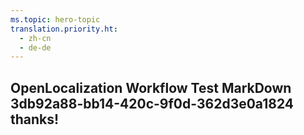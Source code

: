 ```yaml
---
ms.topic: hero-topic
translation.priority.ht: 
  - zh-cn
  - de-de
---
```

## OpenLocalization Workflow Test MarkDown 3db92a88-bb14-420c-9f0d-362d3e0a1824 thanks!
